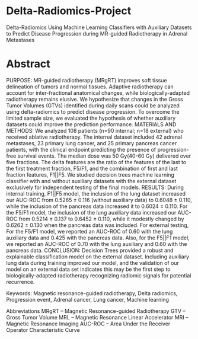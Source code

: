 # Delta-Radiomics-Project
Delta-Radiomics Using Machine Learning Classifiers with Auxiliary Datasets to Predict Disease Progression during MR-guided Radiotherapy in Adrenal Metastases

# Abstract
PURPOSE: MR-guided radiotherapy (MRgRT) improves soft tissue delineation of tumors and normal tissues. Adaptive radiotherapy can account for inter-fractional anatomical changes, while biologically-adapted radiotherapy remains elusive. We hypothesize that changes in the Gross Tumor Volumes (GTVs) identified during daily scans could be analyzed using delta-radiomics to predict disease progression. To overcome the limited sample size, we evaluated the hypothesis of whether auxiliary datasets could improve the prediction performance.
MATERIALS AND METHODS: We analyzed 108 patients (n=90 internal; n=18 external) who received ablative radiotherapy. The internal dataset included 42 adrenal metastases, 23 primary lung cancer, and 25 primary pancreas cancer patients, with the clinical endpoint predicting the presence of progression-free survival events. The median dose was 50 Gy(40-60 Gy) delivered over five fractions. The delta features are the ratio of the features of the last to the first treatment fraction, F5/F1, and the combination of first and last fraction features, F1||F5. We studied decision trees machine learning classifier with and without auxiliary datasets with the external dataset exclusively for independent testing of the final models.
RESULTS: During internal training, F1||F5 model, the inclusion of the lung dataset increased our AUC-ROC from 0.5265 ± 0.116 (without auxiliary data) to 0.6048 ± 0.110, while the inclusion of the pancreas data increased it to 0.6024 ± 0.110. For the F5/F1 model, the inclusion of the lung auxiliary data increased our AUC-ROC from 0.5214 ± 0.137  to 0.6452 ± 0.110,  while it modestly changed by 0.6262 ± 0.130 when the pancreas data was included. For external testing, For the F5/F1 model, we reported an AUC-ROC of 0.60 with the lung auxiliary data and 0.425 with the pancreas data. Also, for the F5||F1 model, we reported an AUC-ROC of 0.70 with the lung auxiliary and 0.60 with the pancreas data. 
CONCLUSION: Decision Trees provided a robust and explainable classification model on the external dataset. Including auxiliary lung data during training improved our model, and the validation of our model on an external data set indicates this may be the first step to biologically-adapted radiotherapy recognizing radiomic signals for potential recurrence.

Keywords: Magnetic resonance-guided radiotherapy, Delta radiomics, Progression event, Adrenal cancer, Lung cancer, Machine learning

Abbreviations 
MRgRT – Magnetic Resonance-guided Radiotherapy
GTV – Gross Tumor Volume
MRL – Magnetic Resonance Linear Accelerator
MRI – Magnetic Resonance Imaging
AUC-ROC – Area Under the Receiver Operator Characteristic Curve
 

